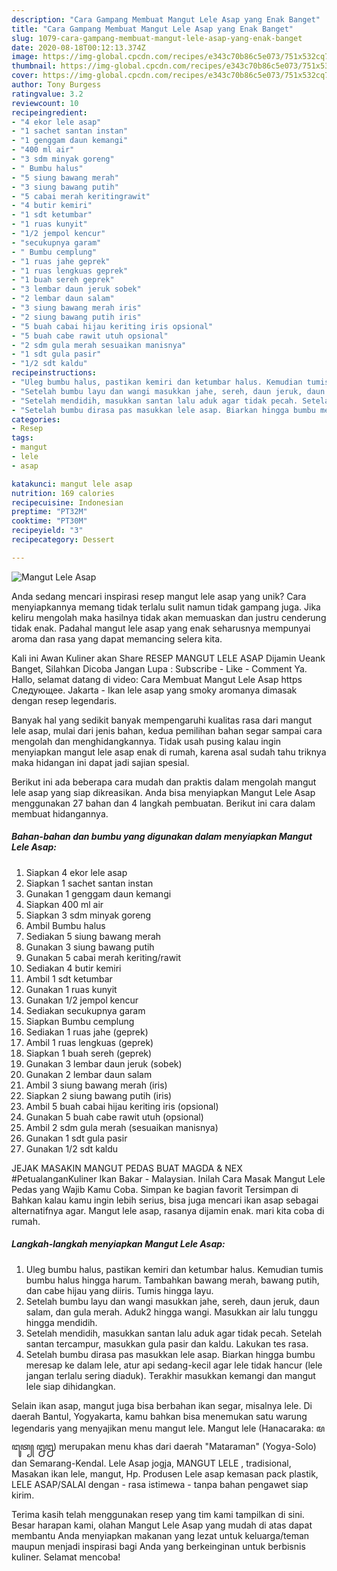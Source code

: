 ```yaml
---
description: "Cara Gampang Membuat Mangut Lele Asap yang Enak Banget"
title: "Cara Gampang Membuat Mangut Lele Asap yang Enak Banget"
slug: 1079-cara-gampang-membuat-mangut-lele-asap-yang-enak-banget
date: 2020-08-18T00:12:13.374Z
image: https://img-global.cpcdn.com/recipes/e343c70b86c5e073/751x532cq70/mangut-lele-asap-foto-resep-utama.jpg
thumbnail: https://img-global.cpcdn.com/recipes/e343c70b86c5e073/751x532cq70/mangut-lele-asap-foto-resep-utama.jpg
cover: https://img-global.cpcdn.com/recipes/e343c70b86c5e073/751x532cq70/mangut-lele-asap-foto-resep-utama.jpg
author: Tony Burgess
ratingvalue: 3.2
reviewcount: 10
recipeingredient:
- "4 ekor lele asap"
- "1 sachet santan instan"
- "1 genggam daun kemangi"
- "400 ml air"
- "3 sdm minyak goreng"
- " Bumbu halus"
- "5 siung bawang merah"
- "3 siung bawang putih"
- "5 cabai merah keritingrawit"
- "4 butir kemiri"
- "1 sdt ketumbar"
- "1 ruas kunyit"
- "1/2 jempol kencur"
- "secukupnya garam"
- " Bumbu cemplung"
- "1 ruas jahe geprek"
- "1 ruas lengkuas geprek"
- "1 buah sereh geprek"
- "3 lembar daun jeruk sobek"
- "2 lembar daun salam"
- "3 siung bawang merah iris"
- "2 siung bawang putih iris"
- "5 buah cabai hijau keriting iris opsional"
- "5 buah cabe rawit utuh opsional"
- "2 sdm gula merah sesuaikan manisnya"
- "1 sdt gula pasir"
- "1/2 sdt kaldu"
recipeinstructions:
- "Uleg bumbu halus, pastikan kemiri dan ketumbar halus. Kemudian tumis bumbu halus hingga harum. Tambahkan bawang merah, bawang putih, dan cabe hijau yang diiris. Tumis hingga layu."
- "Setelah bumbu layu dan wangi masukkan jahe, sereh, daun jeruk, daun salam, dan gula merah. Aduk2 hingga wangi. Masukkan air lalu tunggu hingga mendidih."
- "Setelah mendidih, masukkan santan lalu aduk agar tidak pecah. Setelah santan tercampur, masukkan gula pasir dan kaldu. Lakukan tes rasa."
- "Setelah bumbu dirasa pas masukkan lele asap. Biarkan hingga bumbu meresap ke dalam lele, atur api sedang-kecil agar lele tidak hancur (lele jangan terlalu sering diaduk). Terakhir masukkan kemangi dan mangut lele siap dihidangkan."
categories:
- Resep
tags:
- mangut
- lele
- asap

katakunci: mangut lele asap 
nutrition: 169 calories
recipecuisine: Indonesian
preptime: "PT32M"
cooktime: "PT30M"
recipeyield: "3"
recipecategory: Dessert

---
```



![Mangut Lele Asap](https://img-global.cpcdn.com/recipes/e343c70b86c5e073/751x532cq70/mangut-lele-asap-foto-resep-utama.jpg)

Anda sedang mencari inspirasi resep mangut lele asap yang unik? Cara menyiapkannya memang tidak terlalu sulit namun tidak gampang juga. Jika keliru mengolah maka hasilnya tidak akan memuaskan dan justru cenderung tidak enak. Padahal mangut lele asap yang enak seharusnya mempunyai aroma dan rasa yang dapat memancing selera kita.

Kali ini Awan Kuliner akan Share RESEP MANGUT LELE ASAP Dijamin Ueank Banget, Silahkan Dicoba Jangan Lupa : Subscribe - Like - Comment Ya. Hallo, selamat datang di video: Cara Membuat Mangut Lele Asap https Следующее. Jakarta - Ikan lele asap yang smoky aromanya dimasak dengan resep legendaris.

Banyak hal yang sedikit banyak mempengaruhi kualitas rasa dari mangut lele asap, mulai dari jenis bahan, kedua pemilihan bahan segar sampai cara mengolah dan menghidangkannya. Tidak usah pusing kalau ingin menyiapkan mangut lele asap enak di rumah, karena asal sudah tahu triknya maka hidangan ini dapat jadi sajian spesial.


Berikut ini ada beberapa cara mudah dan praktis dalam mengolah mangut lele asap yang siap dikreasikan. Anda bisa menyiapkan Mangut Lele Asap menggunakan 27 bahan dan 4 langkah pembuatan. Berikut ini cara dalam membuat hidangannya.

<!--inarticleads1-->

##### Bahan-bahan dan bumbu yang digunakan dalam menyiapkan Mangut Lele Asap:

1. Siapkan 4 ekor lele asap
1. Siapkan 1 sachet santan instan
1. Gunakan 1 genggam daun kemangi
1. Siapkan 400 ml air
1. Siapkan 3 sdm minyak goreng
1. Ambil  Bumbu halus
1. Sediakan 5 siung bawang merah
1. Gunakan 3 siung bawang putih
1. Gunakan 5 cabai merah keriting/rawit
1. Sediakan 4 butir kemiri
1. Ambil 1 sdt ketumbar
1. Gunakan 1 ruas kunyit
1. Gunakan 1/2 jempol kencur
1. Sediakan secukupnya garam
1. Siapkan  Bumbu cemplung
1. Sediakan 1 ruas jahe (geprek)
1. Ambil 1 ruas lengkuas (geprek)
1. Siapkan 1 buah sereh (geprek)
1. Gunakan 3 lembar daun jeruk (sobek)
1. Gunakan 2 lembar daun salam
1. Ambil 3 siung bawang merah (iris)
1. Siapkan 2 siung bawang putih (iris)
1. Ambil 5 buah cabai hijau keriting iris (opsional)
1. Gunakan 5 buah cabe rawit utuh (opsional)
1. Ambil 2 sdm gula merah (sesuaikan manisnya)
1. Gunakan 1 sdt gula pasir
1. Gunakan 1/2 sdt kaldu


JEJAK MASAKIN MANGUT PEDAS BUAT MAGDA &amp; NEX #PetualanganKuliner Ikan Bakar - Malaysian. Inilah Cara Masak Mangut Lele Pedas yang Wajib Kamu Coba. Simpan ke bagian favorit Tersimpan di Bahkan kalau kamu ingin lebih serius, bisa juga mencari ikan asap sebagai alternatifnya agar. Mangut lele asap, rasanya dijamin enak. mari kita coba di rumah. 

<!--inarticleads2-->

##### Langkah-langkah menyiapkan Mangut Lele Asap:

1. Uleg bumbu halus, pastikan kemiri dan ketumbar halus. Kemudian tumis bumbu halus hingga harum. Tambahkan bawang merah, bawang putih, dan cabe hijau yang diiris. Tumis hingga layu.
1. Setelah bumbu layu dan wangi masukkan jahe, sereh, daun jeruk, daun salam, dan gula merah. Aduk2 hingga wangi. Masukkan air lalu tunggu hingga mendidih.
1. Setelah mendidih, masukkan santan lalu aduk agar tidak pecah. Setelah santan tercampur, masukkan gula pasir dan kaldu. Lakukan tes rasa.
1. Setelah bumbu dirasa pas masukkan lele asap. Biarkan hingga bumbu meresap ke dalam lele, atur api sedang-kecil agar lele tidak hancur (lele jangan terlalu sering diaduk). Terakhir masukkan kemangi dan mangut lele siap dihidangkan.


Selain ikan asap, mangut juga bisa berbahan ikan segar, misalnya lele. Di daerah Bantul, Yogyakarta, kamu bahkan bisa menemukan satu warung legendaris yang menyajikan menu mangut lele. Mangut lele (Hanacaraka: ꦩꦔꦸꦠ꧀ ꦊꦊ) merupakan menu khas dari daerah &#34;Mataraman&#34; (Yogya-Solo) dan Semarang-Kendal. Lele Asap jogja, MANGUT LELE , tradisional, Masakan ikan lele, mangut, Hp. Produsen Lele asap kemasan pack plastik, LELE ASAP/SALAI dengan - rasa istimewa - tanpa bahan pengawet siap kirim. 

Terima kasih telah menggunakan resep yang tim kami tampilkan di sini. Besar harapan kami, olahan Mangut Lele Asap yang mudah di atas dapat membantu Anda menyiapkan makanan yang lezat untuk keluarga/teman maupun menjadi inspirasi bagi Anda yang berkeinginan untuk berbisnis kuliner. Selamat mencoba!
